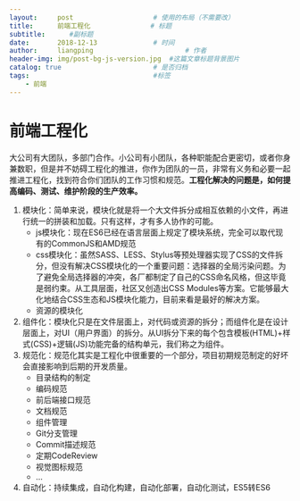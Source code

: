 ```yaml
---
layout:     post   				    # 使用的布局（不需要改）
title:      前端工程化 				# 标题 
subtitle:      #副标题
date:       2018-12-13 				# 时间
author:     liangping 						# 作者
header-img: img/post-bg-js-version.jpg 	#这篇文章标题背景图片
catalog: true 						# 是否归档
tags:								#标签
    - 前端
---
```


# 前端工程化

大公司有大团队，多部门合作。小公司有小团队，各种职能配合更密切，或者你身兼数职，但是并不妨碍工程化的推进，你作为团队的一员，非常有义务和必要一起推进工程化，找到符合你们团队的工作习惯和规范。**工程化解决的问题是，如何提高编码、测试、维护阶段的生产效率。**

1. 模块化：简单来说，模块化就是将一个大文件拆分成相互依赖的小文件，再进行统一的拼装和加载。只有这样，才有多人协作的可能。
    * js模块化：现在ES6已经在语言层面上规定了模块系统，完全可以取代现有的CommonJS和AMD规范
    * css模块化：虽然SASS、LESS、Stylus等预处理器实现了CSS的文件拆分，但没有解决CSS模块化的一个重要问题：选择器的全局污染问题。为了避免全局选择器的冲突，各厂都制定了自己的CSS命名风格，但这毕竟是弱约束。从工具层面，社区又创造出CSS Modules等方案。它能够最大化地结合CSS生态和JS模块化能力，目前来看是最好的解决方案。
    * 资源的模块化
2. 组件化：模块化只是在文件层面上，对代码或资源的拆分；而组件化是在设计层面上，对UI（用户界面）的拆分。从UI拆分下来的每个包含模板(HTML)+样式(CSS)+逻辑(JS)功能完备的结构单元，我们称之为组件。
3. 规范化：规范化其实是工程化中很重要的一个部分，项目初期规范制定的好坏会直接影响到后期的开发质量。
    * 目录结构的制定
    * 编码规范
    * 前后端接口规范
    * 文档规范
    * 组件管理
    * Git分支管理
    * Commit描述规范
    * 定期CodeReview
    * 视觉图标规范
    * …
4. 自动化：持续集成，自动化构建，自动化部署，自动化测试，ES5转ES6
    


    
